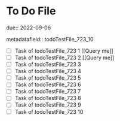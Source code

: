 # To Do File

due:: 2022-09-06

metadatafield:: todoTestFile_723_10

- [ ] Task of todoTestFile_723 1 [[Query me]]
- [ ] Task of todoTestFile_723 2 [[Query me]]
- [ ] Task of todoTestFile_723 3
- [ ] Task of todoTestFile_723 4
- [ ] Task of todoTestFile_723 5
- [ ] Task of todoTestFile_723 6
- [ ] Task of todoTestFile_723 7
- [ ] Task of todoTestFile_723 8
- [ ] Task of todoTestFile_723 9
- [ ] Task of todoTestFile_723 10